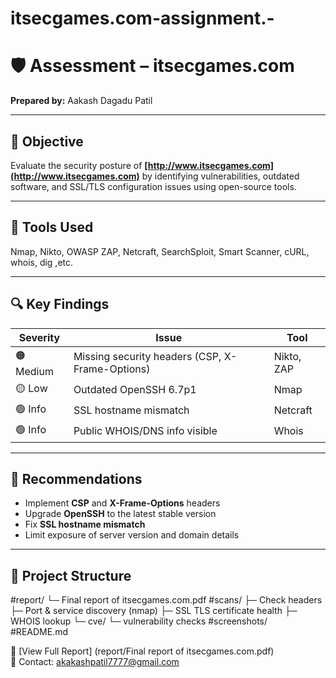 # itsecgames.com-assignment.-
# 🛡️ Assessment – itsecgames.com  

**Prepared by:** Aakash Dagadu Patil  

---

## 🎯 Objective  
Evaluate the security posture of **[http://www.itsecgames.com](http://www.itsecgames.com)** by identifying vulnerabilities, outdated software, and SSL/TLS configuration issues using open-source tools.

---

## 🧰 Tools Used  
Nmap, Nikto, OWASP ZAP, Netcraft, SearchSploit, Smart Scanner, cURL, whois, dig ,etc.

---

## 🔍 Key Findings  

| Severity  | Issue                                           | Tool |
|------------|------------------------------------------------|-------|
| 🟠 Medium | Missing security headers (CSP, X-Frame-Options) | Nikto, ZAP |
| 🟡 Low    | Outdated OpenSSH 6.7p1                          | Nmap |
| 🟢 Info   | SSL hostname mismatch                           | Netcraft  |
| 🟢 Info   | Public WHOIS/DNS info visible                   | Whois |

---

## 🩵 Recommendations  
- Implement **CSP** and **X-Frame-Options** headers  
- Upgrade **OpenSSH** to the latest stable version  
- Fix **SSL hostname mismatch**  
- Limit exposure of server version and domain details  

---

## 📂 Project Structure  
#report/
└─ Final report of itsecgames.com.pdf
#scans/
├─ Check headers
├─ Port & service discovery (nmap)
├─ SSL TLS certificate health
├─ WHOIS lookup
└─ cve/
└─ vulnerability checks
#screenshots/                                   
#README.md

📄 [View Full Report] (report/Final report of itsecgames.com.pdf)  
📧 Contact: akakashpatil7777@gmail.com  

